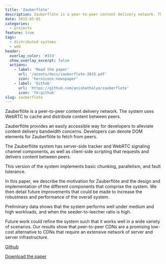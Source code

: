 ```yaml
---
title: 'Zauberflöte'
description: Zauberflöte is a peer-to-peer content delivery network. The system uses WebRTC to cache and distribute content between peers.
date: 2015-05-01
categories:
  - projects
feature: true
tags:
  - distributed systems
  - web
header:
  overlay_color: '#333'
  show_overlay_excerpt: false
  actions:
    - label: 'Read the paper'
      url: '/assets/docs/zauberflote-2015.pdf'
      icon: 'heroicons:newspaper'
    - label: 'Github'
      url: 'https://github.com/anishathalye/zauberflote'
      icon: 'fe:github'
slug: zauberflote
---
```


Zauberflöte is a peer-to-peer content delivery network. The system uses WebRTC to cache and distribute content between peers.

Zauberflöte provides an easily accessible way for developers to alleviate content delivery bandwidth concerns. Developers can denote DOM elements for Zauberflöte to fetch from peers.

The Zauberflöte system has server-side tracker and WebRTC signaling channel components, as well as client-side scripting that requests and delivers content between peers.

This version of the system implements basic chunking, parallelism, and fault tolerance.

In this paper, we describe the motivation for Zauberflöte and the design and implementation of the different components that comprise the system. We then detail future improvements that could be made to increase the robustness and performance of the overall system.

Preliminary data shows that the system performs well under medium and high workloads, and when the seeder-to-leecher ratio is high.

Future work could refine the system such that it works well in a wide variety of scenarios. Our results show that peer-to-peer CDNs are a promising low-cost alternative to CDNs that require an extensive network of server and server infrastructure.

[Github](https://github.com/anishathalye/zauberflote)

[Download the paper](/assets/docs/zauberflote-2015.pdf)
